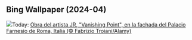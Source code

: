 ## Bing Wallpaper (2024-04)
![](https://www.bing.com/th?id=OHR.PalazzoFarnese_ES-ES9713992360_UHD.jpg&w=1000)Today: [Obra del artista JR, "Vanishing Point", en la fachada del Palacio Farnesio de Roma, Italia (© Fabrizio Troiani/Alamy)](https://www.bing.com/th?id=OHR.PalazzoFarnese_ES-ES9713992360_UHD.jpg)